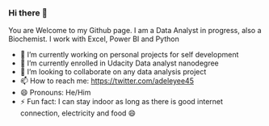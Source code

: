### Hi there 👋

You are Welcome to my Github page. I am a Data Analyst in progress, also a Biochemist. I work with Excel, Power BI and Python


- 🔭 I’m currently working on personal projects for self development
- 🌱 I’m currently enrolled in Udacity Data analyst nanodegree
- 👯 I’m looking to collaborate on any data analysis project
- 📫 How to reach me: https://twitter.com/adeleyee45
- 😄 Pronouns: He/Him
- ⚡ Fun fact: I can stay indoor as long as there is good internet connection, electricity and food 😄
